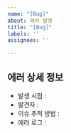 ```yaml
---
name: "[Bug]"
about: 에러 발생
title: "[Bug]"
labels: ''
assignees: ''

---
```


## 에러 상세 정보
- 발생 시점 :
- 발견자 : 
- 이슈 추적 방법 :
- 에러 로그 : 